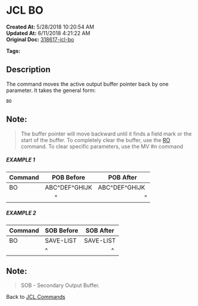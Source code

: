 # JCL BO

**Created At:** 5/28/2018 10:20:54 AM  
**Updated At:** 6/11/2018 4:21:22 AM  
**Original Doc:** [318617-jcl-bo](https://docs.jbase.com/45792-jcl/318617-jcl-bo)  

**Tags:**
<badge text='pointer' vertical='middle' />
<badge text='buffer' vertical='middle' />
<badge text='jcl' vertical='middle' />

## Description 

The command moves the active output buffer pointer back by one parameter. It takes the general form:

```
BO
```



## Note: 


> The buffer pointer will move backward until it finds a field mark or the start of the buffer. To completely clear the buffer, use the [RO](318737-jcl-ro) command. To clear specific parameters, use the MV #n command






##### EXAMPLE 1


| Command<br> | POB Before<br> | POB After<br> |
| --- | --- | --- |
| BO<br> | ABC^DEF^GHIJK<br> | ABC^DEF^GHIJK<br> |
| <br> |       ^<br> |                              ^<br> |




##### EXAMPLE 2


| Command<br> | SOB Before<br> | SOB After<br> |
| --- | --- | --- |
| BO<br> | SAVE-LIST<br> | SAVE-LIST<br> |
| <br> | ^<br> |                  ^<br> |


## Note: 


> SOB - Secondary Output Buffer.




Back to [JCL Commands](jcl-commands)
